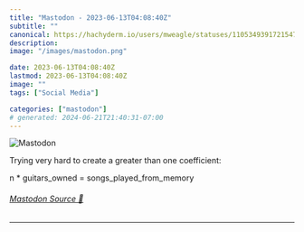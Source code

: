 ```yaml
---
title: "Mastodon - 2023-06-13T04:08:40Z"
subtitle: ""
canonical: https://hachyderm.io/users/mweagle/statuses/110534939172154736
description:
image: "/images/mastodon.png"

date: 2023-06-13T04:08:40Z
lastmod: 2023-06-13T04:08:40Z
image: ""
tags: ["Social Media"]

categories: ["mastodon"]
# generated: 2024-06-21T21:40:31-07:00
---
```

![Mastodon](/images/mastodon.png)

<p>Trying very hard to create a greater than one coefficient:</p><p>n * guitars_owned = songs_played_from_memory</p>


###### [Mastodon Source 🐘](https://hachyderm.io/@mweagle/110534939172154736)

___
